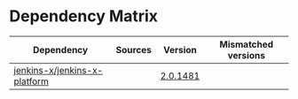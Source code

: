 # Dependency Matrix

Dependency | Sources | Version | Mismatched versions
---------- | ------- | ------- | -------------------
[jenkins-x/jenkins-x-platform](https://github.com/jenkins-x/jenkins-x-platform) |  | [2.0.1481](https://github.com/jenkins-x/jenkins-x-platform/releases/tag/v2.0.1481) | 
